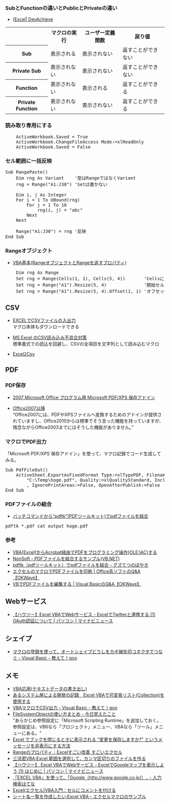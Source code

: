 ### SubとFunctionの違いとPublicとPrivateの違い

- [[Excel](http://wada811.blogspot.com/2012/04/excelvbasubfunctionpublicprivate.html)[| DevAchieve](VBA]SubとFunctionの違いとPublicとPrivateの違い)

<table class="wikitable">
<tr>
  <th></th><th>マクロの実行</th><th>ユーザー定義関数</th><th>戻り値</th>
</tr>
<tr>
  <th>Sub</th><td>表示される</td><td>表示されない</td><td>返すことができない</td>
</tr>
<tr>
  <th>Private Sub</th><td>表示されない</td><td>表示されない</td><td>返すことができない</td>
</tr>
<tr>
  <th>Function</th><td>表示されない</td><td>表示される</td><td>返すことができる</td>
</tr>
<tr>
  <th>Private Function</th><td>表示されない</td><td>表示されない</td><td>返すことができる</td>
</tr>
</table>

### 読み取り専用にする

<pre>
    ActiveWorkbook.Saved = True
    ActiveWorkbook.ChangeFileAccess Mode:=xlReadOnly
    ActiveWorkbook.Saved = False
</pre>

### セル範囲に一括反映

<pre>
Sub RangePaste()
    Dim rng As Variant    '型はRangeではなくVariant
    rng = Range("A1:J30") 'Setは書かない
    
    Dim i, j As Integer
    For i = 1 To UBound(rng)
        For j = 1 To 10
            rng(i, j) = "abc"
        Next
    Next
    
    Range("A1:J30") = rng '反映
End Sub
</pre>

### Rangeオブジェクト

- [VBA基本(RangeオブジェクトとRangeを返すプロパティ)](http://www.asahi-net.or.jp/~ef2o-inue/vba_k/sub04_070_10.html)
<pre>
    Dim rng As Range
    Set rng = Range(Cells(1, 1), Cells(5, 4))       'Cellsによる指定
    Set rng = Range("A1").Resize(5, 4)              '開始セルの指定とリサイズ
    Set rng = Range("A1").Resize(5, 4).Offset(1, 1) 'オフセット
</pre>

## CSV

- [EXCELでCSVファイルの入出力](http://jut.homeip.net/kata/excelcsv/excelcsv.htm)  
  マクロ本体もダウンロードできる

- [MS Excel のCSV読み込み不具合対策](http://hirz.s100.xrea.com/doc/excelcsv.html)  
  標準書式での読込を回避し、CSVの全項目を文字列として読み込むマクロ

- [Excel2Csv](https://gist.github.com/syon/f16494c9cca2a9893a9a)

## PDF

### PDF保存

- [2007 Microsoft Office プログラム用 Microsoft PDF/XPS 保存アドイン](http://www.microsoft.com/downloads/ja-jp/details.aspx?FamilyID=4d951911-3e7e-4ae6-b059-a2e79ed87041&displaylang=ja)

- [Office2007以降](http://goo.gl/G3ueN)  
  “Office2007には、PDFやXPSファイルへ変換するためのアドインが提供されていますし、Office2010からは標準でそう言った機能を持っていますが、
残念ながらOffice2003までにはそうした機能がありません。”

### マクロでPDF出力

「Microsoft PDF/XPS 保存アドイン」を使って、マクロ記録でコード生成してみる。

<pre>
Sub PdfFileOut()
    ActiveSheet.ExportAsFixedFormat Type:=xlTypePDF, Filename:= _
        "C:\Temp\hoge.pdf", Quality:=xlQualityStandard, IncludeDocProperties:=True _
        , IgnorePrintAreas:=False, OpenAfterPublish:=False
End Sub
</pre>

### PDFファイルの結合

- [バッチコマンドから“pdftk”(PDFツールキット)でpdfファイルを結合](http://d.hatena.ne.jp/gzutetsu/20100703/p1)

<pre>
pdftk *.pdf cat output hoge.pdf
</pre>

### 参考

- [VBA(Excel)からAcrobat経由でPDFをプログラミング操作(OLE:IAC)する](http://pdf-file.nnn2.com/)
- [NonSoft - PDFファイルを結合するサンプル(VB.NET)](http://homepage2.nifty.com/nonnon/SoftSample/VB.NET/SamplePdfConcat.html)
- [pdftk（pdfツールキット）でpdfファイルを結合 - グズてつのぼやき](http://d.hatena.ne.jp/gzutetsu/20100703/p1)
- [エクセルのマクロでPDFファイルを印刷 | Office系ソフトのQ&A【OKWave】](http://okwave.jp/qa/q3415031.html)
- [VBでPDFファイルを編集する | Visual BasicのQ&A【OKWave】](http://okwave.jp/qa/q194124.html)

## Webサービス

- [【ハウツー】Excel VBAでWebサービス - ExcelでTwitterと連携する (1) OAuth認証について | パソコン | マイナビニュース](http://news.mynavi.jp/articles/2011/09/16/excelweb/index.html)

## シェイプ

- [マクロの登録を使って、オートシェイプどうしをカギ線矢印コネクタでつなぐ - Visual Basic - 教えて！goo](http://oshiete.goo.ne.jp/qa/4251853.html)

## メモ

- [VBA応用(テキストデータの書き出し)](http://www.asahi-net.or.jp/~ef2o-inue/vba_o/sub05_110_040.html)
- [あるシステム屋による開発の記録　Excel VBAで可変長リスト(Collection)を使用する](http://javasystem.blog4.fc2.com/blog-entry-433.html)
- [VBAマクロでCSV出力 - Visual Basic - 教えて！goo](http://oshiete.goo.ne.jp/qa/3480695.html)
- [FileSystemObjectの使い方まとめ - 今日覚えたこと](http://d.hatena.ne.jp/nacookan/20080221/1203607060)  
  "あらかじめ参照設定に「Microsoft Scripting Runtime」を追加しておく。参照設定は、VB6なら「プロジェクト」メニュー、VBAなら「ツール」メニューにある。"
- [Excel でブックを閉じるときに表示される "変更を保存しますか?" というメッセージを非表示にする方法](http://support.microsoft.com/kb/213428/ja)
- [Rangeのプロパティ｜Excelすごい改善 すごいエクセル](http://ameblo.jp/make-excel/entry-11130039687.html)
- [三流君VBA:Excel 範囲を選択して、カンマ区切りのファイルを作る](http://www.ken3.org/vba/backno/vba102.html)
- [【ハウツー】 Excel VBAでWebサービス - ExcelでGoogleマップを表示しよう (1) はじめに | パソコン | マイナビニュース](http://news.mynavi.jp/articles/2012/04/24/excelvba/index.html)
- [「EXCEL VBA」を使って、「Google（http://www.google.co.jp/）.. - 人力検索はてな](http://q.hatena.ne.jp/1171778340)
- [Excel(エクセル)VBA入門：セルにコメントを付ける](http://www.eurus.dti.ne.jp/yoneyama/Excel/vba/vba_comment.html)
- [シート名一覧を作成したい:Excel VBA・エクセルマクロのサンプル](http://www.relief.jp/itnote/archives/000960.php)
